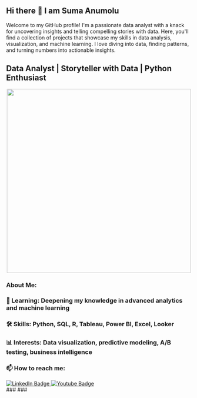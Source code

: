 ## Hi there 👋 I am Suma Anumolu
Welcome to my GitHub profile! I'm a passionate data analyst with a knack for uncovering insights and telling compelling stories with data. Here, you'll find a collection of projects that showcase my skills in data analysis, visualization, and machine learning. I love diving into data, finding patterns, and turning numbers into actionable insights.
<!--
**anumolusuma6/anumolusuma6** is a ✨ _special_ ✨ repository because its `README.md` (this file) appears on your GitHub profile.

Here are some ideas to get you started:

- 🔭 I’m currently working on ...
- 🌱 I’m currently learning ...
- 👯 I’m looking to collaborate on ...
- 🤔 I’m looking for help with ...
- 💬 Ask me about ...
- 📫 How to reach me: ...
- 😄 Pronouns: ...
- ⚡ Fun fact: ...
-->
## Data Analyst | Storyteller with Data | Python Enthusiast

<div id="header" align="center">
  <img src="https://i.giphy.com/media/v1.Y2lkPTc5MGI3NjExMWNldTkycTFnbWZjZHhxODV0dWpybnR0aHh5MGlycDN2bjA2aHA1ZiZlcD12MV9pbnRlcm5hbF9naWZfYnlfaWQmY3Q9Zw/WVNnyv96C3iltOFutg/giphy.gif" width="500"/>
</div>


### About Me:
### 🌱 Learning: Deepening my knowledge in advanced analytics and machine learning
### 🛠️ Skills: Python, SQL, R, Tableau, Power BI, Excel, Looker
### 📊 Interests: Data visualization, predictive modeling, A/B testing, business intelligence
### 📫 How to reach me: 
<div id="badges">
  <a href="https://www.linkedin.com/in/suma-anumolu-345a52163/">
    <img src="https://img.shields.io/badge/LinkedIn-blue?style=for-the-badge&logo=linkedin&logoColor=white" alt="LinkedIn Badge"/>
  </a>
  <a href="anumolusuma@gmail.com">
    <img src="https://img.shields.io/badge/Gmail-red?style=for-the-badge&logo=youtube&logoColor=white" alt="Youtube Badge"/>
  </a>
</div>
### 
### 


<!---
anumolusuma6/anumolusuma6 is a ✨ special ✨ repository because its `README.md` (this file) appears on your GitHub profile.
You can click the Preview link to take a look at your changes.
--->
